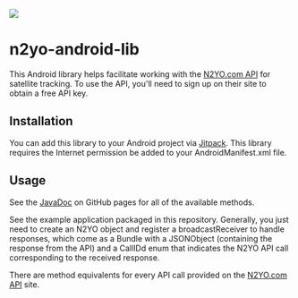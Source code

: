 [![](https://jitpack.io/v/neosensory/n2yo.svg)](https://jitpack.io/#neosensory/n2yo)

# n2yo-android-lib

This Android library helps facilitate working with the [N2YO.com API](https://www.n2yo.com/api/) for satellite tracking. To use the API, you'll need to sign up on their site to obtain a free API key. 

## Installation

You can add this library to your Android project via [Jitpack](https://jitpack.io/#neosensory/n2yo). This library requires the Internet permission be added to your AndroidManifest.xml file.

## Usage

See the [JavaDoc](https://neosensory.github.io/n2yo/) on GitHub pages for all of the available methods.

See the example application packaged in this repository. Generally, you just need to create an N2YO object and register a broadcastReceiver to handle responses, which come as a Bundle with a JSONObject (containing the response from the API) and a CallIDd enum that indicates the N2YO API call corresponding to the received response. 

There are method equivalents for every API call provided on the [N2YO.com API](https://www.n2yo.com/api/) site.

